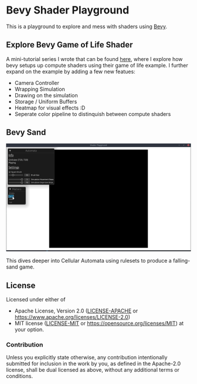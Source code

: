 # Bevy Shader Playground

This is a playground to explore and mess with shaders using [Bevy](https://github.com/bevyengine/bevy).

## Explore Bevy Game of Life Shader

A mini-tutorial series I wrote that can be found [here](https://n16hth4wkk.github.io/bevy-gol-explore-part-1), where I explore how bevy setups up
compute shaders using their game of life example. I further expand on the example by adding a few new featues:

- Camera Controller
- Wrapping Simulation
- Drawing on the simulation
- Storage / Uniform Buffers
- Heatmap for visual effects :D
- Seperate color pipeline to distinquish between compute shaders

## Bevy Sand

![Bevy Sand](docs/src/bevy_sand/images/showcase.gif)

This dives deeper into Cellular Automata using rulesets to produce a falling-sand game.

## License

Licensed under either of

- Apache License, Version 2.0 ([LICENSE-APACHE](LICENSE-APACHE) or <https://www.apache.org/licenses/LICENSE-2.0>)
- MIT license ([LICENSE-MIT](LICENSE-MIT) or <https://opensource.org/licenses/MIT>)
at your option.

### Contribution

Unless you explicitly state otherwise, any contribution intentionally submitted for inclusion in the work by you,
as defined in the Apache-2.0 license, shall be dual licensed as above, without any additional terms or conditions.
